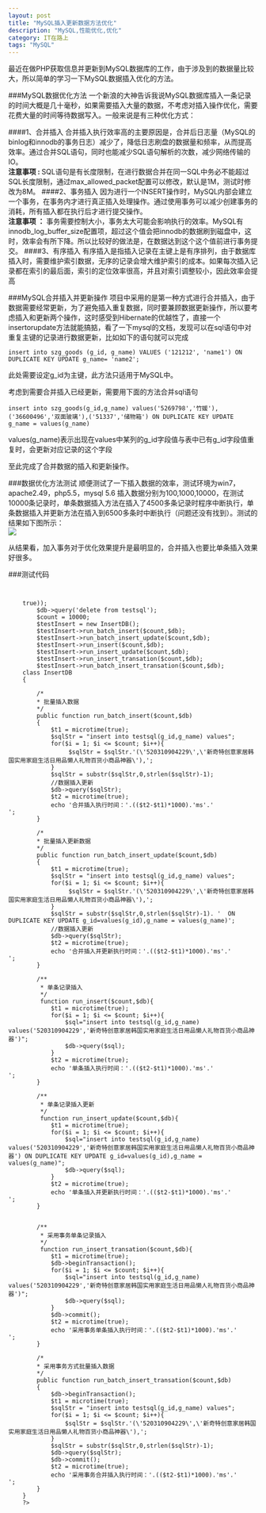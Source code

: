 ```yaml
---
layout: post
title: "MySQL插入更新数据方法优化"
description: "MySQL,性能优化,优化"
category: IT在路上
tags: "MySQL"
---
```


最近在做PHP获取信息并更新到MySQL数据库的工作，由于涉及到的数据量比较大，所以简单的学习一下MySQL数据插入优化的方法。

###MySQL数据优化方法
一个新浪的大神告诉我说MySQL数据库插入一条记录的时间大概是几十毫秒，如果需要插入大量的数据，不考虑对插入操作优化，需要花费大量的时间等待数据写入。一般来说是有三种优化方式：

####1、合并插入
合并插入执行效率高的主要原因是，合并后日志量（MySQL的binlog和innodb的事务日志）减少了，降低日志刷盘的数据量和频率，从而提高效率。通过合并SQL语句，同时也能减少SQL语句解析的次数，减少网络传输的IO。   
<b>注意事项 : </b>  SQL语句是有长度限制，在进行数据合并在同一SQL中务必不能超过SQL长度限制，通过max_allowed_packet配置可以修改，默认是1M，测试时修改为8M。
####2、事务插入
因为进行一个INSERT操作时，MySQL内部会建立一个事务，在事务内才进行真正插入处理操作。通过使用事务可以减少创建事务的消耗，所有插入都在执行后才进行提交操作。  
<b>注意事项 ： </b> 事务需要控制大小，事务太大可能会影响执行的效率。MySQL有innodb_log_buffer_size配置项，超过这个值会把innodb的数据刷到磁盘中，这时，效率会有所下降。所以比较好的做法是，在数据达到这个这个值前进行事务提交。
####3、有序插入
有序插入是指插入记录在主键上是有序排列，由于数据库插入时，需要维护索引数据，无序的记录会增大维护索引的成本。如果每次插入记录都在索引的最后面，索引的定位效率很高，并且对索引调整较小，因此效率会提高

###MySQL合并插入并更新操作
项目中采用的是第一种方式进行合并插入，由于数据需要经常更新，为了避免插入重复数据，同时要兼顾数据更新操作，所以要考虑插入和更新两个操作，这时感受到Hibernate的优越性了，直接一个insertorupdate方法就能搞掂，看了一下mysql的文档，发现可以在sql语句中对重复主键的记录进行数据更新，比如如下的语句就可以完成 
 
	insert into szg_goods (g_id, g_name) VALUES ('121212', 'name1') ON DUPLICATE KEY UPDATE g_name= 'name2';  

此处需要设定g_id为主键，此方法只适用于MySQL中。

考虑到需要合并插入已经更新，需要用下面的方法合并sql语句

	insert into szg_goods(g_id,g_name) values('5269798','竹媛'),('36600496','双面玻璃'),('51337','储物箱') ON DUPLICATE KEY UPDATE g_name = values(g_name)

values(g_name)表示出现在values中某列的g_id字段值与表中已有g_id字段值重复时，会更新对应记录的这个字段

至此完成了合并数据的插入和更新操作。

###数据优化方法测试
顺便测试了一下插入数据的效率，测试环境为win7，apache2.49，php5.5，mysql 5.6
插入数据分别为100,1000,10000，在测试10000条记录时，单条数据插入方法在插入了4500多条记录时程序中断执行，单条数据插入并更新方法在插入到6500多条时中断执行（问题还没有找到）。测试的结果如下图所示：  
![](http://oldmo.github.io/images/2016/0408/testresult.png)

从结果看，加入事务对于优化效果提升是最明显的，合并插入也要比单条插入效果好很多。

###测试代码
<pre><code>

	<?php
		set_time_limit(0);
		header("Content-type: text/html; charset=utf-8"); 
		date_default_timezone_set('Asia/Shanghai');
		$dsn = 'mysql:host=localhost;dbname=daogou';
		$db = new PDO($dsn,'root','',array(PDO::ATTR_PERSISTENT=>true));
		$db->query('delete from testsql');
		$count = 10000;
		$testInsert = new InsertDB();
		$testInsert->run_batch_insert($count,$db);
		$testInsert->run_batch_insert_update($count,$db);
		$testInsert->run_insert($count,$db);
		$testInsert->run_insert_update($count,$db);
		$testInsert->run_insert_transation($count,$db);
		$testInsert->run_batch_insert_transation($count,$db);
	class InsertDB
	{
	
		/*
		* 批量插入数据
		*/
		public function run_batch_insert($count,$db)
		{
			$t1 = microtime(true);
			$sqlStr = "insert into testsql(g_id,g_name) values";
			for($i = 1; $i <= $count; $i++){
				 $sqlStr = $sqlStr.'(\'520310904229\',\'新奇特创意家居韩国实用家庭生活日用品懒人礼物百货小商品神器\'),';
			}
			$sqlStr = substr($sqlStr,0,strlen($sqlStr)-1);
			//数据插入更新
			$db->query($sqlStr);
			$t2 = microtime(true);
			echo '合并插入执行时间：'.(($t2-$t1)*1000).'ms'.'<br/>';
		}
	
		/*
		* 批量插入更新数据
		*/
		public function run_batch_insert_update($count,$db)
		{
			$t1 = microtime(true);
			$sqlStr = "insert into testsql(g_id,g_name) values";
			for($i = 1; $i <= $count; $i++){
				 $sqlStr = $sqlStr.'(\'520310904229\',\'新奇特创意家居韩国实用家庭生活日用品懒人礼物百货小商品神器\'),';
			}
			$sqlStr = substr($sqlStr,0,strlen($sqlStr)-1). '  ON DUPLICATE KEY UPDATE g_id=values(g_id),g_name = values(g_name)';
			//数据插入更新
			$db->query($sqlStr);
			$t2 = microtime(true);
			echo '合并插入并更新执行时间：'.(($t2-$t1)*1000).'ms'.'<br/>';
		}
		
		/**
		 * 单条记录插入
		 */
		 function run_insert($count,$db){ 
			$t1 = microtime(true);
			for($i = 1; $i <= $count; $i++){
				$sql="insert into testsql(g_id,g_name) values('520310904229','新奇特创意家居韩国实用家庭生活日用品懒人礼物百货小商品神器')";
				$db->query($sql);
			}
			$t2 = microtime(true);
			echo '单条插入执行时间：'.(($t2-$t1)*1000).'ms'.'<br/>';
		}
		
		/**
		 * 单条记录插入更新
		 */
		 function run_insert_update($count,$db){ 
			$t1 = microtime(true);
			for($i = 1; $i <= $count; $i++){
				$sql="insert into testsql(g_id,g_name) values('520310904229','新奇特创意家居韩国实用家庭生活日用品懒人礼物百货小商品神器') ON DUPLICATE KEY UPDATE g_id=values(g_id),g_name = values(g_name)";
				$db->query($sql);
			}
			$t2 = microtime(true);
			echo '单条插入并更新执行时间：'.(($t2-$t1)*1000).'ms'.'<br/>';
		}
		
		
		/**
		 * 采用事务单条记录插入
		 */
		 function run_insert_transation($count,$db){ 
			$t1 = microtime(true);
			$db->beginTransaction();
			for($i = 1; $i <= $count; $i++){
				$sql="insert into testsql(g_id,g_name) values('520310904229','新奇特创意家居韩国实用家庭生活日用品懒人礼物百货小商品神器')";
				$db->query($sql);
			}
			$db->commit();
			$t2 = microtime(true);
			echo '采用事务单条插入执行时间：'.(($t2-$t1)*1000).'ms'.'<br/>';
		}
	
		/*
		* 采用事务方式批量插入数据
		*/
		public function run_batch_insert_transation($count,$db)
		{
			$db->beginTransaction();
			$t1 = microtime(true);
			$sqlStr = "insert into testsql(g_id,g_name) values";
			for($i = 1; $i <= $count; $i++){
				$sqlStr = $sqlStr.'(\'520310904229\',\'新奇特创意家居韩国实用家庭生活日用品懒人礼物百货小商品神器\'),';
			}
			$sqlStr = substr($sqlStr,0,strlen($sqlStr)-1);
			$db->query($sqlStr);
			$db->commit();
			$t2 = microtime(true);
			echo '采用事务合并插入执行时间：'.(($t2-$t1)*1000).'ms'.'<br/>';
		}
	}  
	?>  
</code></pre>
